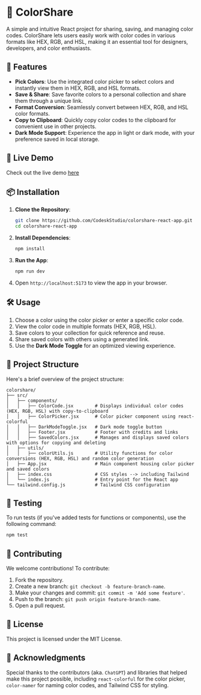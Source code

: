 
# 🎨 ColorShare

A simple and intuitive React project for sharing, saving, and managing color codes. ColorShare lets users easily work with color codes in various formats like HEX, RGB, and HSL, making it an essential tool for designers, developers, and color enthusiasts.

## 🚀 Features

- **Pick Colors**: Use the integrated color picker to select colors and instantly view them in HEX, RGB, and HSL formats.
- **Save & Share**: Save favorite colors to a personal collection and share them through a unique link.
- **Format Conversion**: Seamlessly convert between HEX, RGB, and HSL color formats.
- **Copy to Clipboard**: Quickly copy color codes to the clipboard for convenient use in other projects.
- **Dark Mode Support**: Experience the app in light or dark mode, with your preference saved in local storage.

## 🎯 Live Demo

Check out the live demo [here](https://colorshare.skript.zip/)

## 📦 Installation

1. **Clone the Repository**:
   ```bash
   git clone https://github.com/CodeskStudio/colorshare-react-app.git
   cd colorshare-react-app
   ```

2. **Install Dependencies**:
   ```bash
   npm install
   ```

3. **Run the App**:
   ```bash
   npm run dev
   ```

4. Open `http://localhost:5173` to view the app in your browser.

## 🛠️ Usage

1. Choose a color using the color picker or enter a specific color code.
2. View the color code in multiple formats (HEX, RGB, HSL).
3. Save colors to your collection for quick reference and reuse.
4. Share saved colors with others using a generated link.
5. Use the **Dark Mode Toggle** for an optimized viewing experience.

## 📁 Project Structure

Here's a brief overview of the project structure:

```
colorshare/
├── src/
│   ├── components/
│   │   ├── ColorCode.jsx        # Displays individual color codes (HEX, RGB, HSL) with copy-to-clipboard
│   │   ├── ColorPicker.jsx      # Color picker component using react-colorful
│   │   ├── DarkModeToggle.jsx   # Dark mode toggle button
│   │   ├── Footer.jsx           # Footer with credits and links
│   │   ├── SavedColors.jsx      # Manages and displays saved colors with options for copying and deleting
│   ├── utils/
│   │   ├── colorUtils.js        # Utility functions for color conversions (HEX, RGB, HSL) and random color generation
│   ├── App.jsx                  # Main component housing color picker and saved colors
│   ├── index.css                # CSS styles --> including Tailwind
│   └── index.js                 # Entry point for the React app
└── tailwind.config.js           # Tailwind CSS configuration
```

## 🧪 Testing

To run tests (if you've added tests for functions or components), use the following command:

```bash
npm test
```

## 🤝 Contributing

We welcome contributions! To contribute:

1. Fork the repository.
2. Create a new branch: `git checkout -b feature-branch-name`.
3. Make your changes and commit: `git commit -m 'Add some feature'`.
4. Push to the branch: `git push origin feature-branch-name`.
5. Open a pull request.

## 📜 License

This project is licensed under the MIT License.

## 📝 Acknowledgments

Special thanks to the contributors (aka. `ChatGPT`) and libraries that helped make this project possible, including `react-colorful` for the color picker, `color-namer` for naming color codes, and Tailwind CSS for styling.